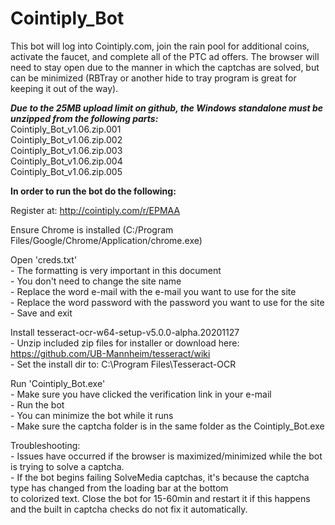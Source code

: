 # Cointiply_Bot
This bot will log into Cointiply.com, join the rain pool for additional coins, activate the faucet, and complete all of the PTC ad offers.  The browser will need to stay open due to the manner in which the captchas are solved, but can be minimized (RBTray or another hide to tray program is great for keeping it out of the way).

***Due to the 25MB upload limit on github, the Windows standalone must be unzipped from the following parts:***<br>
	Cointiply_Bot_v1.06.zip.001<br>
	Cointiply_Bot_v1.06.zip.002<br>
	Cointiply_Bot_v1.06.zip.003<br>
	Cointiply_Bot_v1.06.zip.004<br>
	Cointiply_Bot_v1.06.zip.005<br>

**In order to run the bot do the following:**

Register at: http://cointiply.com/r/EPMAA

Ensure Chrome is installed (C:/Program Files/Google/Chrome/Application/chrome.exe)

Open 'creds.txt'<br>
	- The formatting is very important in this document<br>
	- You don't need to change the site name<br>
	- Replace the word e-mail with the e-mail you want to use for the site<br>
	- Replace the word password with the password you want to use for the site<br>
	- Save and exit<br>

Install tesseract-ocr-w64-setup-v5.0.0-alpha.20201127<br>
	- Unzip included zip files for installer or download here: https://github.com/UB-Mannheim/tesseract/wiki<br>
	- Set the install dir to: C:\Program Files\Tesseract-OCR<br>

Run 'Cointiply_Bot.exe'<br>
	- Make sure you have clicked the verification link in your e-mail<br>
	- Run the bot<br>
	- You can minimize the bot while it runs<br>
	- Make sure the captcha folder is in the same folder as the Cointiply_Bot.exe

Troubleshooting:<br>
	- Issues have occurred if the browser is maximized/minimized while the bot is trying to solve a captcha.<br>
	- If the bot begins failing SolveMedia captchas, it's because the captcha type has changed from the loading bar at the bottom<br>
	  to colorized text.  Close the bot for 15-60min and restart it if this happens and the built in captcha checks do not fix it automatically.<br>

